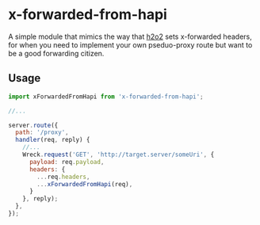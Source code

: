 # x-forwarded-from-hapi

A simple module that mimics the way that [h2o2](https://github.com/hapijs/h2o2) sets x-forwarded headers, for when you need to implement your own pseduo-proxy route but want to be a good forwarding citizen.

## Usage
```js
import xForwardedFromHapi from 'x-forwarded-from-hapi';

//...

server.route({
  path: '/proxy',
  handler(req, reply) {
    //...
    Wreck.request('GET', 'http://target.server/someUri', {
      payload: req.payload,
      headers: {
        ...req.headers,
        ...xForwardedFromHapi(req),
      }
    }, reply);
  },
});
```
